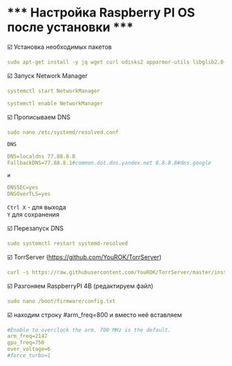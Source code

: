 # *** Настройка Raspberry PI OS после установки ***
:ballot_box_with_check: Установка необходимых пакетов    
```yaml
sudo apt-get install -y jq wget curl udisks2 apparmor-utils libglib2.0-bin network-manager dbus systemd-journal-remote systemd-resolved
```
:ballot_box_with_check: Запуск Network Manager    
```yaml
systemctl start NetworkManager
```
```yaml
systemctl enable NetworkManager
```
:ballot_box_with_check: Прописываем DNS    
```yaml
sudo nano /etc/systemd/resolved.conf
```

`DNS`
```yaml
DNS=localdns 77.88.8.8
FallbackDNS=77.88.8.1#common.dot.dns.yandex.net 8.8.8.8#dns.google
```
`и`
```yaml
DNSSEC=yes
DNSOverTLS=yes
```

`Ctrl X` - для выхода    
`Y` для сохранения

:ballot_box_with_check: Перезапуск DNS    
```yaml
sudo systemctl restart systemd-resolved
```

:ballot_box_with_check: TorrServer (https://github.com/YouROK/TorrServer)
```yaml
curl -s https://raw.githubusercontent.com/YouROK/TorrServer/master/installTorrServerLinux.sh | sudo bash
```
:ballot_box_with_check: Разгоняем RaspberryPI 4B (редактируем файл)
```yaml
sudo nano /boot/firmware/config.txt
```
:ballot_box_with_check: находим строку #arm_freq=800 и вместо неё вставляем
```yaml
#Enable to overclock the arm. 700 MHz is the default.
arm_freq=2147
gpu_freq=750
over_voltage=6
#force_turbo=1
```
